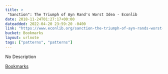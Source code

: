 ```yaml
---
title: > 
 "Sanction": The Triumph of Ayn Rand's Worst Idea - Econlib
date: 2018-11-24T01:27:17+00:00
dateadded: 2022-04-20 23:59:20 -0400
link: "https://www.econlib.org/sanction-the-triumph-of-ayn-rands-worst-idea/"
bucket: Bookmarks
layout: urlnote
tags: ["patterns", "patterns"]
--- 
```

No Description
 <!-- end excerpt --> 
<div class='bucket'><a class='internal-link' href='/buckets/bookmarks'>Bookmarks</a></div> 
